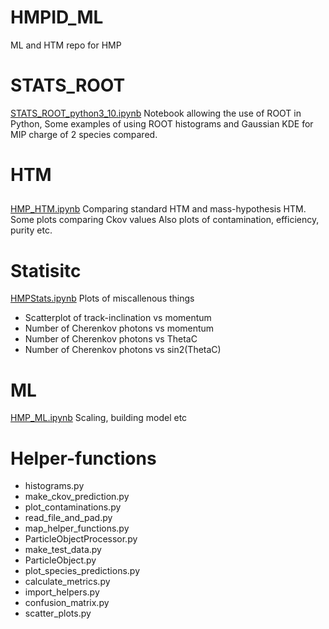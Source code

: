 # HMPID_ML
ML and HTM repo for HMP


# STATS_ROOT
[STATS_ROOT_python3_10.ipynb](STATS_ROOT_python3_10.ipynb)
Notebook allowing the use of ROOT in Python,
Some examples of using ROOT histograms and Gaussian KDE for MIP charge of 2 species compared. 

# HTM 
## 
[HMP_HTM.ipynb](HMP_HTM.ipynb)
Comparing standard HTM and mass-hypothesis HTM.
Some plots comparing Ckov values
Also plots of contamination, efficiency, purity etc.



# Statisitc
[HMPStats.ipynb](HMPStats.ipynb)
Plots of miscallenous things
- Scatterplot of track-inclination vs momentum
- Number of Cherenkov photons vs momentum
-  Number of Cherenkov photons vs ThetaC
-  Number of Cherenkov photons vs sin2(ThetaC)


# ML
[HMP_ML.ipynb](HMP_ML.ipynb)
Scaling, building model etc

# Helper-functions
- histograms.py
- make_ckov_prediction.py
- plot_contaminations.py
- read_file_and_pad.py
- map_helper_functions.py
- ParticleObjectProcessor.py
- make_test_data.py
- ParticleObject.py
- plot_species_predictions.py
- calculate_metrics.py
- import_helpers.py
- confusion_matrix.py
- scatter_plots.py
